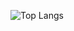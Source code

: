 ![Top Langs](https://github-readme-stats.vercel.app/api/top-langs/?username=fanchann&layout=compact&title_color=fff&icon_color=79ff97&text_color=dfdfdf&bg_color=050505)
